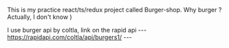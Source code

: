 This is my practice react/ts/redux project called Burger-shop. Why burger ? Actually, I don't know )

I use burger api by coltla, link on the rapid api --- https://rapidapi.com/coltla/api/burgers1/ ---
